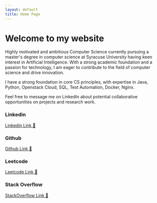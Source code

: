```yaml
---
layout: default
title: Home Page
---
```


# Welcome to my website

Highly motivated and ambitious Computer Science currently pursuing a master's degree in computer science at Syracuse University having keen interest in Artificial Intelligence. With a strong academic foundation and a passion for technology, I am eager to contribute to the field of computer science and drive innovation. 

I have a strong foundation in core CS principles, with expertise in Java, Python, Openstack Cloud, SQL, Test Automation, Docker, Nginx.

Feel free to message me on LinkedIn about potential collaborative opportunities on projects and research work.

### Linkedin 
[Linkedin Link 🔗](https://www.linkedin.com/in/sanchit-relan/)

### Github
[Github Link 🔗](https://github.com/srelan46)

### Leetcode
[Leetcode Link 🔗](https://leetcode.com/srelan/)

### Stack Overflow
[StackOverflow Link 🔗](https://stackoverflow.com/users/8817925/sanchit-relan)
